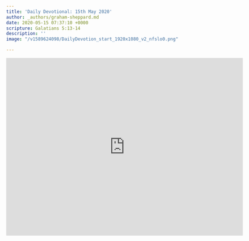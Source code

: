 ```yaml
---
title: 'Daily Devotional: 15th May 2020'
author: _authors/graham-sheppard.md
date: 2020-05-15 07:37:10 +0000
scripture: Galatians 5:13-14
description: ''
image: "/v1589624098/DailyDevotion_start_1920x1080_v2_nfslo0.png"

---
```

<iframe src="https://player.vimeo.com/video/418787823" width="640" height="480" frameborder="0" allow="autoplay; fullscreen" allowfullscreen></iframe>